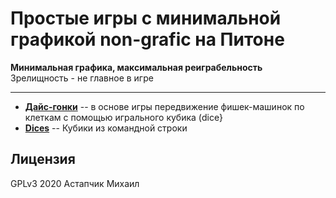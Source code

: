 # Простые игры с минимальной графикой non-grafic на Питоне

**Минимальная графика, максимальная реиграбельность**  
Зрелищность - не главное в игре

---


* [**Дайс-гонки**](dice-racing/README-RUS.md) -- в основе игры передвижение фишек-машинок по клеткам с помощью игрального кубика (dice}
* [**Dices**](dices/) -- Кубики из командной строки


## Лицензия

GPLv3 2020 Астапчик Михаил
